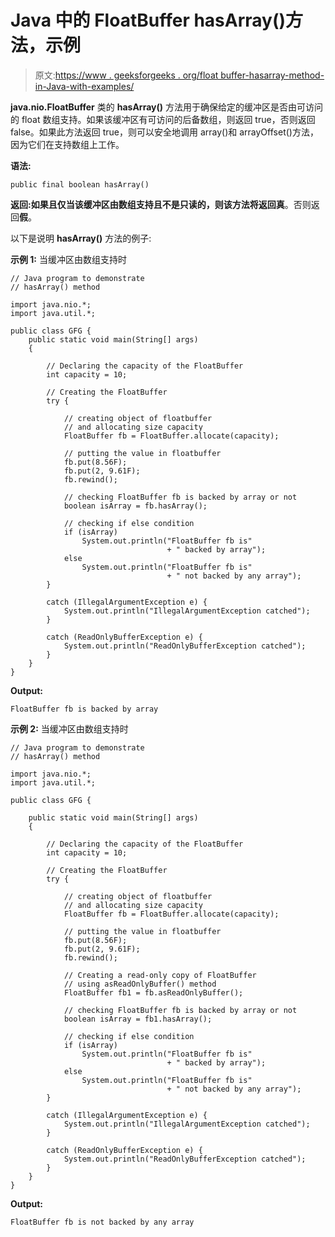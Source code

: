 # Java 中的 FloatBuffer hasArray()方法，示例

> 原文:[https://www . geeksforgeeks . org/float buffer-hasarray-method-in-Java-with-examples/](https://www.geeksforgeeks.org/floatbuffer-hasarray-method-in-java-with-examples/)

**java.nio.FloatBuffer** 类的 **hasArray()** 方法用于确保给定的缓冲区是否由可访问的 float 数组支持。如果该缓冲区有可访问的后备数组，则返回 true，否则返回 false。如果此方法返回 true，则可以安全地调用 array()和 arrayOffset()方法，因为它们在支持数组上工作。

**语法:**

```
public final boolean hasArray()
```

**返回:**如果且仅当该缓冲区由数组支持且不是只读的，则该方法将返回**真**。否则返回**假**。

以下是说明 **hasArray()** 方法的例子:

**示例 1:** 当缓冲区由数组支持时

```
// Java program to demonstrate
// hasArray() method

import java.nio.*;
import java.util.*;

public class GFG {
    public static void main(String[] args)
    {

        // Declaring the capacity of the FloatBuffer
        int capacity = 10;

        // Creating the FloatBuffer
        try {

            // creating object of floatbuffer
            // and allocating size capacity
            FloatBuffer fb = FloatBuffer.allocate(capacity);

            // putting the value in floatbuffer
            fb.put(8.56F);
            fb.put(2, 9.61F);
            fb.rewind();

            // checking FloatBuffer fb is backed by array or not
            boolean isArray = fb.hasArray();

            // checking if else condition
            if (isArray)
                System.out.println("FloatBuffer fb is"
                                   + " backed by array");
            else
                System.out.println("FloatBuffer fb is"
                                   + " not backed by any array");
        }

        catch (IllegalArgumentException e) {
            System.out.println("IllegalArgumentException catched");
        }

        catch (ReadOnlyBufferException e) {
            System.out.println("ReadOnlyBufferException catched");
        }
    }
}
```

**Output:**

```
FloatBuffer fb is backed by array

```

**示例 2:** 当缓冲区由数组支持时

```
// Java program to demonstrate
// hasArray() method

import java.nio.*;
import java.util.*;

public class GFG {

    public static void main(String[] args)
    {

        // Declaring the capacity of the FloatBuffer
        int capacity = 10;

        // Creating the FloatBuffer
        try {

            // creating object of floatbuffer
            // and allocating size capacity
            FloatBuffer fb = FloatBuffer.allocate(capacity);

            // putting the value in floatbuffer
            fb.put(8.56F);
            fb.put(2, 9.61F);
            fb.rewind();

            // Creating a read-only copy of FloatBuffer
            // using asReadOnlyBuffer() method
            FloatBuffer fb1 = fb.asReadOnlyBuffer();

            // checking FloatBuffer fb is backed by array or not
            boolean isArray = fb1.hasArray();

            // checking if else condition
            if (isArray)
                System.out.println("FloatBuffer fb is"
                                   + " backed by array");
            else
                System.out.println("FloatBuffer fb is"
                                   + " not backed by any array");
        }

        catch (IllegalArgumentException e) {
            System.out.println("IllegalArgumentException catched");
        }

        catch (ReadOnlyBufferException e) {
            System.out.println("ReadOnlyBufferException catched");
        }
    }
}
```

**Output:**

```
FloatBuffer fb is not backed by any array

```